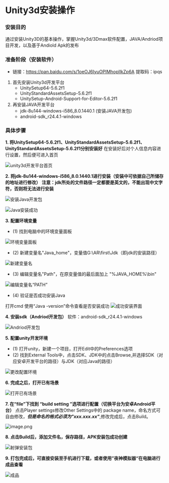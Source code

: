 # Unity3d安装操作

### 安装目的

通过安装Unity3D的基本操作，掌握Unity3d/3Dmax软件配置，JAVA/Andriod项目开发，以及基于Andiold Apk的发布

### 准备阶段（安装软件）

- 链接：https://pan.baidu.com/s/1oeOJ6IyuOPIMhopIIkZp6A 
提取码：ipqs
1. 首先安装Unity3d开发平台
   - UnitySetup64-5.6.2f1
   - UnityStandardAssetsSetup-5.6.2f1
   - UnitySetup-Android-Support-for-Editor-5.6.2f1
2. 再安装JAVA开发平台
   - jdk-8u144-windows-i586_8.0.1440.1 (安装JAVA开发包)
   - android-sdk_r24.4.1-windows

### 具体步骤
**1. 将UnitySetup64-5.6.2f1、UnityStandardAssetsSetup-5.6.2f1、UnityStandardAssetsSetup-5.6.2f1分别安装好**
  在安装好后对个人信息内容进行设置，然后便可进入首页

![unity3d开发平台首页](https://upload-images.jianshu.io/upload_images/9456717-0be55483f581d470.png?imageMogr2/auto-orient/strip%7CimageView2/2/w/1240)


**2. 将jdk-8u144-windows-i586_8.0.1440.1进行安装（安装中可依据自己所储存的地址进行修改）**
   **注意：jdk所处的文件路径一定都要是英文的，不能出现中文字符，否则将无法进行安装**

 ![安装Java开发包](https://upload-images.jianshu.io/upload_images/9456717-8ed44cfd837bd690.png?imageMogr2/auto-orient/strip%7CimageView2/2/w/1240)

![Java安装成功](https://upload-images.jianshu.io/upload_images/9456717-8c6e145c23b48ca1.png?imageMogr2/auto-orient/strip%7CimageView2/2/w/1240)

**3. 配置环境变量**
   - (1) 找到电脑中的环境变量面板
   
![环境变量面板](https://upload-images.jianshu.io/upload_images/9456717-d42b775571c16bf9.png?imageMogr2/auto-orient/strip%7CimageView2/2/w/1240)

   - (2) 新建变量名"Java_home"，变量值G:\AR\first\Jdk（即jdk的安装路径）
   
![新建变量名](https://upload-images.jianshu.io/upload_images/9456717-c1eae9c35802b8d1.png?imageMogr2/auto-orient/strip%7CimageView2/2/w/1240)

   - (3) 编辑变量名"Path"，在原变量值的最后面加上 "%JAVA_HOME%\bin"

![编辑变量名“PATH”](https://upload-images.jianshu.io/upload_images/9456717-83d5fad0a6e4c262.png?imageMogr2/auto-orient/strip%7CimageView2/2/w/1240)

   - (4) 验证是否成功安装Java
   
打开cmd 使用“Java -version”命令查看是否安装成功
![成功安装界面](https://upload-images.jianshu.io/upload_images/9456717-93e928568f7f3c2a.png?imageMogr2/auto-orient/strip%7CimageView2/2/w/1240)

**4. 安装sdk（Andriod开发包）**
  软件：android-sdk_r24.4.1-windows

![Andriod开发包](https://upload-images.jianshu.io/upload_images/9456717-431d855f6f615c3c.png?imageMogr2/auto-orient/strip%7CimageView2/2/w/1240)

**5. 配置unity开发环境**
   - (1) 打开unity，新建一个项目，打开Edit中的Preferences选项
   - (2) 找到External Tools中，点击SDK、JDK中的点击Browse,并选择SDK（对应安卓开发平台的路径）与JDK（对应Java的路径）
   
![更改配置环境](https://upload-images.jianshu.io/upload_images/9456717-a9b33d8aaa8bc93d.png?imageMogr2/auto-orient/strip%7CimageView2/2/w/1240)


**6. 完成之后，打开已有场景**

![打开已有场景](https://upload-images.jianshu.io/upload_images/9456717-527645d0e97f48c0.png?imageMogr2/auto-orient/strip%7CimageView2/2/w/1240)

**7. 在“file”下找到 “build setting ”选项进行配置（切换平台为安卓Android平台）**
   点击Player settings修改Other Settings中的 package name，命名方式可自由修改，***但是命名的格式必须为"xxx.xxx.xx"***,修改完成后，点击Build。
   
![image.png](https://upload-images.jianshu.io/upload_images/9456717-3c0a8f4bfdab3037.png?imageMogr2/auto-orient/strip%7CimageView2/2/w/1240)

**8. 点击Build后，添加文件名，保存路径，APK安装包成功创建**

![射弹安装包](https://upload-images.jianshu.io/upload_images/9456717-fa22e87e2dc3191d.png?imageMogr2/auto-orient/strip%7CimageView2/2/w/1240)

**9. 打包完成后，可直接安装至手机进行下载，或者使用”夜神模拟器“在电脑进行成品查看**

![成品](https://upload-images.jianshu.io/upload_images/9456717-5f2e8da05b8dcb85.png?imageMogr2/auto-orient/strip%7CimageView2/2/w/1240)











